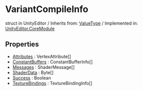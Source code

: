 # VariantCompileInfo
struct in UnityEditor
 / Inherits from: <a href="https://docs.unity3d.com/6000.0/Documentation/ScriptReference/ValueType.html" target="_blank">ValueType</a> / Implemented in: <a href="https://docs.unity3d.com/6000.0/Documentation/ScriptReference/UnityEditor.CoreModule.html" target="_blank">UnityEditor.CoreModule</a>
## Properties
- <a href="https://docs.unity3d.com/6000.0/Documentation/ScriptReference/VariantCompileInfo-Attributes.html" target="_blank">Attributes</a> : VertexAttribute[]
- <a href="https://docs.unity3d.com/6000.0/Documentation/ScriptReference/VariantCompileInfo-ConstantBuffers.html" target="_blank">ConstantBuffers</a> : ConstantBufferInfo[]
- <a href="https://docs.unity3d.com/6000.0/Documentation/ScriptReference/VariantCompileInfo-Messages.html" target="_blank">Messages</a> : ShaderMessage[]
- <a href="https://docs.unity3d.com/6000.0/Documentation/ScriptReference/VariantCompileInfo-ShaderData.html" target="_blank">ShaderData</a> : Byte[]
- <a href="https://docs.unity3d.com/6000.0/Documentation/ScriptReference/VariantCompileInfo-Success.html" target="_blank">Success</a> : Boolean
- <a href="https://docs.unity3d.com/6000.0/Documentation/ScriptReference/VariantCompileInfo-TextureBindings.html" target="_blank">TextureBindings</a> : TextureBindingInfo[]
